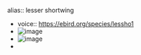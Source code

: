 alias:: lesser shortwing

- voice:: https://ebird.org/species/lessho1
- ![image](https://ipfs.io/ipfs/QmUxkrsyQkLKdvprGmrHn4tpBv38egX2NSb5bi31K9mAz4)
- ![image](https://ipfs.io/ipfs/QmSzWSVbFrXdrd2mr3B4TgYqcVkV72nhVC7ki4n4P9R1o3)
-